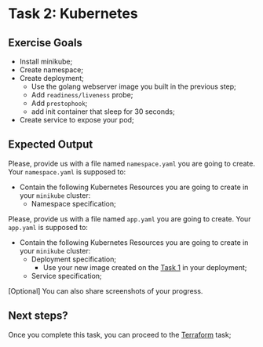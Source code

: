 # Task 2: Kubernetes

## Exercise Goals

* Install minikube;
* Create namespace;
* Create deployment;
  * Use the golang webserver image you built in the previous step;
  * Add `readiness/liveness` probe;
  * Add `prestophook`;
  * add init container that sleep for 30 seconds;
* Create service to expose your pod;

## Expected Output

Please, provide us with a file named `namespace.yaml` you are going to create. Your `namespace.yaml` is supposed to:

* Contain the following Kubernetes Resources you are going to create in your `minikube` cluster:
  * Namespace specification;

Please, provide us with a file named `app.yaml` you are going to create. Your `app.yaml` is supposed to:

* Contain the following Kubernetes Resources you are going to create in your `minikube` cluster:
  * Deployment specification;
    * Use your new image created on the [Task 1](../dockerize) in your deployment;
  * Service specification;

[Optional] You can also share screenshots of your progress.

## Next steps?

Once you complete this task, you can proceed to the [Terraform](../terraform) task;
